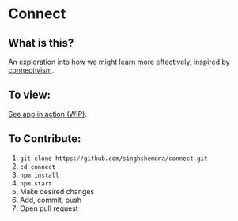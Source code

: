 # Connect
## What is this?
An exploration into how we might learn more effectively, inspired by [connectivism](https://www.wgu.edu/blog/connectivism-learning-theory2105.html).

## To view:
[See app in action (WIP)](https://connect-app-1.herokuapp.com/).

## To Contribute:
1. `git clone https://github.com/singhshemona/connect.git`
2. `cd connect`
3. `npm install`
4. `npm start`
5. Make desired changes 
6. Add, commit, push
7. Open pull request